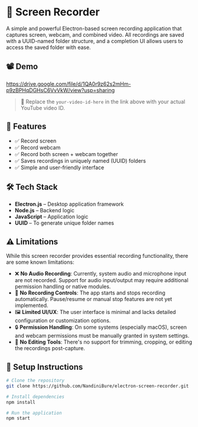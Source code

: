 # 🎥 Screen Recorder

A simple and powerful Electron-based screen recording application that captures screen, webcam, and combined video. All recordings are saved with a UUID-named folder structure, and a completion UI allows users to access the saved folder with ease.

## 📽️ Demo
 https://drive.google.com/file/d/1QA0r9z62s2mHm-p9zBPHqDGHsC6VvVkW/view?usp=sharing
> 🔁 Replace the `your-video-id-here` in the link above with your actual YouTube video ID.

## 🚀 Features

- ✅ Record screen
- ✅ Record webcam
- ✅ Record both screen + webcam together
- ✅ Saves recordings in uniquely named (UUID) folders
- ✅ Simple and user-friendly interface

## 🛠️ Tech Stack

- **Electron.js** – Desktop application framework  
- **Node.js** – Backend logic  
- **JavaScript** – Application logic  
- **UUID** – To generate unique folder names  

## ⚠️ Limitations

While this screen recorder provides essential recording functionality, there are some known limitations:

- ❌ **No Audio Recording**: Currently, system audio and microphone input are not recorded. Support for audio input/output may require additional permission handling or native modules.
- 🎥 **No Recording Controls**: The app starts and stops recording automatically. Pause/resume or manual stop features are not yet implemented.
- 🖼️ **Limited UI/UX**: The user interface is minimal and lacks detailed configuration or customization options.
- 🔒 **Permission Handling**: On some systems (especially macOS), screen and webcam permissions must be manually granted in system settings.
- 🧪 **No Editing Tools**: There's no support for trimming, cropping, or editing the recordings post-capture.


## 🧪 Setup Instructions

```bash
# Clone the repository
git clone https://github.com/NandiniBure/electron-screen-recorder.git

# Install dependencies
npm install

# Run the application
npm start
